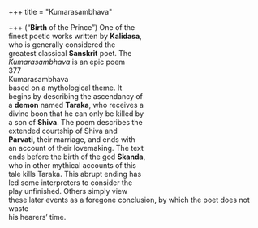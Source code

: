 +++
title = "Kumarasambhava"

+++
(“**Birth** of the Prince”) One of the  
finest poetic works written by **Kalidasa**,  
who is generally considered the  
greatest classical **Sanskrit** poet. The  
*Kumarasambhava* is an epic poem  
377  
Kumarasambhava  
based on a mythological theme. It  
begins by describing the ascendancy of  
a **demon** named **Taraka**, who receives a  
divine boon that he can only be killed by  
a son of **Shiva**. The poem describes the  
extended courtship of Shiva and  
**Parvati**, their marriage, and ends with  
an account of their lovemaking. The text  
ends before the birth of the god **Skanda**,  
who in other mythical accounts of this  
tale kills Taraka. This abrupt ending has  
led some interpreters to consider the  
play unfinished. Others simply view  
these later events as a foregone conclusion, by which the poet does not waste  
his hearers’ time.